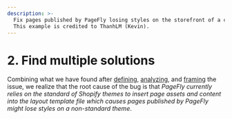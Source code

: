 ```yaml
---
description: >-
  Fix pages published by PageFly losing styles on the storefront of a customer.
  This example is credited to ThanhLM (Kevin).
---
```


# 2. Find multiple solutions

Combining what we have found after [defining](1.-understand-the-issue.md#define-the-issue), [analyzing](1.-understand-the-issue.md#analyze-the-issue), and [framing](1.-understand-the-issue.md#frame-the-issue) the issue, we realize that the root cause of the bug is that _PageFly currently relies on the standard of Shopify themes to insert page assets and content into the layout template file which causes pages published by PageFly might lose styles on a non-standard theme_.
